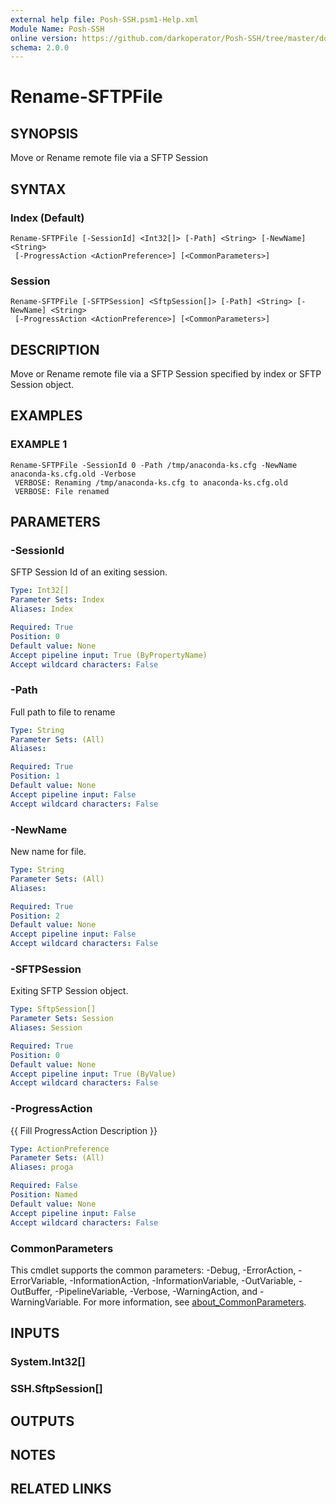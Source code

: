 ```yaml
---
external help file: Posh-SSH.psm1-Help.xml
Module Name: Posh-SSH
online version: https://github.com/darkoperator/Posh-SSH/tree/master/docs
schema: 2.0.0
---
```


# Rename-SFTPFile

## SYNOPSIS
Move or Rename remote file via a SFTP Session

## SYNTAX

### Index (Default)
```
Rename-SFTPFile [-SessionId] <Int32[]> [-Path] <String> [-NewName] <String>
 [-ProgressAction <ActionPreference>] [<CommonParameters>]
```

### Session
```
Rename-SFTPFile [-SFTPSession] <SftpSession[]> [-Path] <String> [-NewName] <String>
 [-ProgressAction <ActionPreference>] [<CommonParameters>]
```

## DESCRIPTION
Move or Rename remote file via a SFTP Session  specified by index or SFTP Session object.

## EXAMPLES

### EXAMPLE 1
```
Rename-SFTPFile -SessionId 0 -Path /tmp/anaconda-ks.cfg -NewName anaconda-ks.cfg.old -Verbose
 VERBOSE: Renaming /tmp/anaconda-ks.cfg to anaconda-ks.cfg.old
 VERBOSE: File renamed
```

## PARAMETERS

### -SessionId
SFTP Session Id of an exiting session.

```yaml
Type: Int32[]
Parameter Sets: Index
Aliases: Index

Required: True
Position: 0
Default value: None
Accept pipeline input: True (ByPropertyName)
Accept wildcard characters: False
```

### -Path
Full path to file to rename

```yaml
Type: String
Parameter Sets: (All)
Aliases:

Required: True
Position: 1
Default value: None
Accept pipeline input: False
Accept wildcard characters: False
```

### -NewName
New name for file.

```yaml
Type: String
Parameter Sets: (All)
Aliases:

Required: True
Position: 2
Default value: None
Accept pipeline input: False
Accept wildcard characters: False
```

### -SFTPSession
Exiting SFTP Session object.

```yaml
Type: SftpSession[]
Parameter Sets: Session
Aliases: Session

Required: True
Position: 0
Default value: None
Accept pipeline input: True (ByValue)
Accept wildcard characters: False
```

### -ProgressAction
{{ Fill ProgressAction Description }}

```yaml
Type: ActionPreference
Parameter Sets: (All)
Aliases: proga

Required: False
Position: Named
Default value: None
Accept pipeline input: False
Accept wildcard characters: False
```

### CommonParameters
This cmdlet supports the common parameters: -Debug, -ErrorAction, -ErrorVariable, -InformationAction, -InformationVariable, -OutVariable, -OutBuffer, -PipelineVariable, -Verbose, -WarningAction, and -WarningVariable. For more information, see [about_CommonParameters](http://go.microsoft.com/fwlink/?LinkID=113216).

## INPUTS

### System.Int32[]
### SSH.SftpSession[]
## OUTPUTS

## NOTES

## RELATED LINKS
